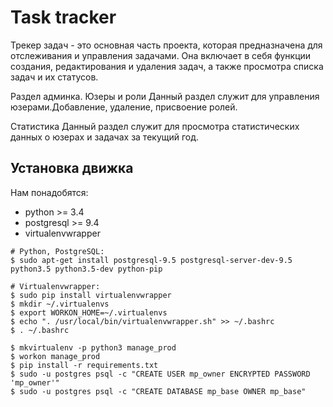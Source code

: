 # Task tracker
Трекер задач - это основная часть проекта, которая предназначена для отслеживания и управления задачами. Она включает в 
себя функции создания, редактирования и удаления задач, а также просмотра списка задач и их статусов. 

Раздел админка. 
Юзеры и роли
Данный раздел служит для управления юзерами.Добавление, удаление, присвоение ролей.

Статистика
Данный раздел служит для просмотра статистических данных о юзерах и задачах за текущий год.

## Установка движка
Нам понадобятся:

- python >= 3.4
- postgresql >= 9.4
- virtualenvwrapper


```
# Python, PostgreSQL:
$ sudo apt-get install postgresql-9.5 postgresql-server-dev-9.5 python3.5 python3.5-dev python-pip

# Virtualenvwrapper:
$ sudo pip install virtualenvwrapper
$ mkdir ~/.virtualenvs
$ export WORKON_HOME=~/.virtualenvs
$ echo ". /usr/local/bin/virtualenvwrapper.sh" >> ~/.bashrc
$ . ~/.bashrc
```

```
$ mkvirtualenv -p python3 manage_prod
$ workon manage_prod
$ pip install -r requirements.txt
$ sudo -u postgres psql -c "CREATE USER mp_owner ENCRYPTED PASSWORD 'mp_owner'"
$ sudo -u postgres psql -c "CREATE DATABASE mp_base OWNER mp_base"
```



